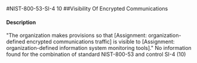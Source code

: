 #NIST-800-53-SI-4 10
##Visibility Of Encrypted Communications
#### Description
"The organization makes provisions so that [Assignment: organization-defined encrypted communications traffic] is visible to [Assignment: organization-defined information system monitoring tools]."
No information found for the combination of standard NIST-800-53 and control SI-4 (10)
